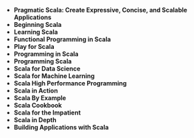<ul>
                                <li><b><a target="_blank" href="https://github.com/manjunath5496/Scala-Programming-Books/blob/master/scala(1).pdf" style="text-decoration:none;">Pragmatic Scala: Create Expressive, Concise, and Scalable Applications </a></b></li>
                                <li><b><a target="_blank" href="https://github.com/manjunath5496/Scala-Programming-Books/blob/master/scala(2).pdf" style="text-decoration:none;">Beginning Scala</a></b></li>
                                <li><b><a target="_blank" href="https://github.com/manjunath5496/Scala-Programming-Books/blob/master/scala(3).pdf" style="text-decoration:none;">Learning Scala</a></b></li>
                               
<li><b><a target="_blank" href="https://github.com/manjunath5496/Scala-Programming-Books/blob/master/scala(4).pdf" style="text-decoration:none;">Functional Programming in Scala</a></b></li>
                                <li><b><a target="_blank" href="https://github.com/manjunath5496/Scala-Programming-Books/blob/master/scala(5).pdf" style="text-decoration:none;">Play for Scala</a></b></li>
                                
 <li><b><a target="_blank" href="https://github.com/manjunath5496/Scala-Programming-Books/blob/master/scala(6).pdf" style="text-decoration:none;">Programming in Scala</a></b></li>
                          
<li><b><a target="_blank" href="https://github.com/manjunath5496/Scala-Programming-Books/blob/master/scala(7).pdf" style="text-decoration:none;">Programming Scala</a></b></li>
                                <li><b><a target="_blank" href="https://github.com/manjunath5496/Scala-Programming-Books/blob/master/scala(8).pdf" style="text-decoration:none;">Scala for Data Science </a></b></li>
                                <li><b><a target="_blank" href="https://github.com/manjunath5496/Scala-Programming-Books/blob/master/scala(9).pdf" style="text-decoration:none;">Scala for Machine Learning</a></b></li>
                                
<li><b><a target="_blank" href="https://github.com/manjunath5496/Scala-Programming-Books/blob/master/scala(10).pdf" style="text-decoration:none;">Scala High Performance Programming</a></b></li>  
        
<li><b><a target="_blank" href="https://github.com/manjunath5496/Scala-Programming-Books/blob/master/scala(11).pdf" style="text-decoration:none;">Scala in Action</a></b></li>
                                <li><b><a target="_blank" href="https://github.com/manjunath5496/Scala-Programming-Books/blob/master/scala(12).pdf" style="text-decoration:none;">Scala By Example</a></b></li>
 <li><b><a target="_blank" href="https://github.com/manjunath5496/Scala-Programming-Books/blob/master/scala(13).pdf" style="text-decoration:none;">Scala Cookbook</a></b></li> 
 
 <li><b><a target="_blank" href="https://github.com/manjunath5496/Scala-Programming-Books/blob/master/scala(14).pdf" style="text-decoration:none;">Scala for the Impatient</a></b></li>
                                <li><b><a target="_blank" href="https://github.com/manjunath5496/Scala-Programming-Books/blob/master/scala(15).pdf" style="text-decoration:none;">Scala in Depth</a></b></li>
 <li><b><a target="_blank" href="https://github.com/manjunath5496/Scala-Programming-Books/blob/master/scala(16).pdf" style="text-decoration:none;">Building Applications with Scala</a></b></li> 
 
 
 </ul>
